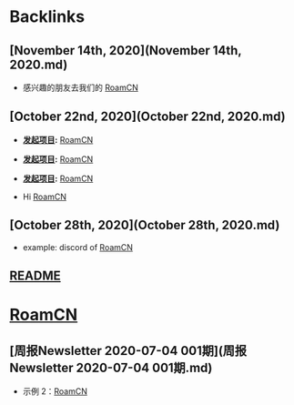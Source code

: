 
# Backlinks
## [November 14th, 2020](November 14th, 2020.md)
- 感兴趣的朋友去我们的 [RoamCN](RoamCN.md)

## [October 22nd, 2020](October 22nd, 2020.md)
- **[发起项目](发起项目.md):** [RoamCN](RoamCN.md)

- **[发起项目](发起项目.md):** [RoamCN](RoamCN.md)

- **[发起项目](发起项目.md):** [RoamCN](RoamCN.md)

- Hi [RoamCN](RoamCN.md)

## [October 28th, 2020](October 28th, 2020.md)
- example: discord of [RoamCN](RoamCN.md)

## [README](README.md)

# [RoamCN](RoamCN.md)

## [周报Newsletter 2020-07-04 001期](周报Newsletter 2020-07-04 001期.md)
- 示例 2：[RoamCN](RoamCN.md)

